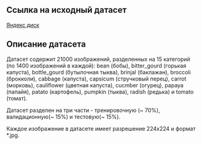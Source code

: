 ## Ссылка на исходный датасет
[Яндекс диск](https://disk.yandex.ru/d/mO9Fk6KbEGcVYA)

## Описание датасета
Датасет содержит 21000 изображений, разделенных на 15 категорий (по 1400 изображений в каждой): bean (бобы), 
bitter_gourd (горькая капуста), bottle_gourd (бутылочная тыква), brinjal (баклажан), broccoli (брокколи), 
cabbage (капуста), capsicum (стручковый перец), carrot (морковь), cauliflower (цветная капуста), cucmber (огурец),
papaya (папайя), patato (картофель), pumpkin (тыква), radish (редька) и tomato (томат).

Датасет разделен на три части - тренировочную (~ 70%), валидационную(~ 15%) и тестовую(~ 15%).

Каждое изображение в датасете имеет разрешение 224х224 и формат *.jpg.


